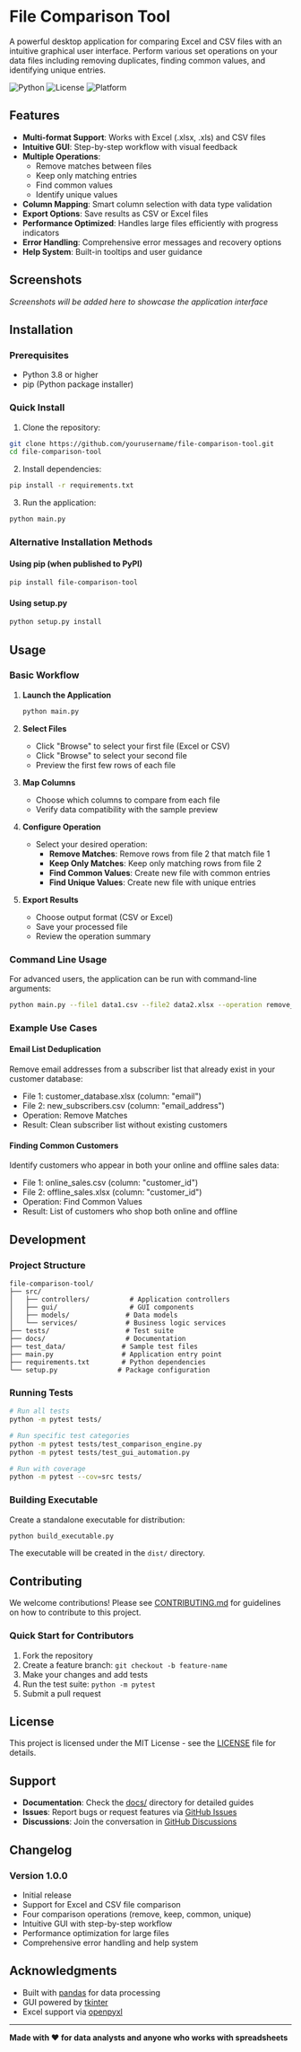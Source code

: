 # File Comparison Tool

A powerful desktop application for comparing Excel and CSV files with an intuitive graphical user interface. Perform various set operations on your data files including removing duplicates, finding common values, and identifying unique entries.

![Python](https://img.shields.io/badge/python-v3.8+-blue.svg)
![License](https://img.shields.io/badge/license-MIT-green.svg)
![Platform](https://img.shields.io/badge/platform-Windows%20%7C%20macOS%20%7C%20Linux-lightgrey.svg)

## Features

- **Multi-format Support**: Works with Excel (.xlsx, .xls) and CSV files
- **Intuitive GUI**: Step-by-step workflow with visual feedback
- **Multiple Operations**: 
  - Remove matches between files
  - Keep only matching entries
  - Find common values
  - Identify unique values
- **Column Mapping**: Smart column selection with data type validation
- **Export Options**: Save results as CSV or Excel files
- **Performance Optimized**: Handles large files efficiently with progress indicators
- **Error Handling**: Comprehensive error messages and recovery options
- **Help System**: Built-in tooltips and user guidance

## Screenshots

*Screenshots will be added here to showcase the application interface*

## Installation

### Prerequisites

- Python 3.8 or higher
- pip (Python package installer)

### Quick Install

1. Clone the repository:
```bash
git clone https://github.com/yourusername/file-comparison-tool.git
cd file-comparison-tool
```

2. Install dependencies:
```bash
pip install -r requirements.txt
```

3. Run the application:
```bash
python main.py
```

### Alternative Installation Methods

#### Using pip (when published to PyPI)
```bash
pip install file-comparison-tool
```

#### Using setup.py
```bash
python setup.py install
```

## Usage

### Basic Workflow

1. **Launch the Application**
   ```bash
   python main.py
   ```

2. **Select Files**
   - Click "Browse" to select your first file (Excel or CSV)
   - Click "Browse" to select your second file
   - Preview the first few rows of each file

3. **Map Columns**
   - Choose which columns to compare from each file
   - Verify data compatibility with the sample preview

4. **Configure Operation**
   - Select your desired operation:
     - **Remove Matches**: Remove rows from file 2 that match file 1
     - **Keep Only Matches**: Keep only matching rows from file 2
     - **Find Common Values**: Create new file with common entries
     - **Find Unique Values**: Create new file with unique entries

5. **Export Results**
   - Choose output format (CSV or Excel)
   - Save your processed file
   - Review the operation summary

### Command Line Usage

For advanced users, the application can be run with command-line arguments:

```bash
python main.py --file1 data1.csv --file2 data2.xlsx --operation remove_matches --output result.csv
```

### Example Use Cases

#### Email List Deduplication
Remove email addresses from a subscriber list that already exist in your customer database:
- File 1: customer_database.xlsx (column: "email")
- File 2: new_subscribers.csv (column: "email_address")
- Operation: Remove Matches
- Result: Clean subscriber list without existing customers

#### Finding Common Customers
Identify customers who appear in both your online and offline sales data:
- File 1: online_sales.csv (column: "customer_id")
- File 2: offline_sales.xlsx (column: "customer_id")
- Operation: Find Common Values
- Result: List of customers who shop both online and offline

## Development

### Project Structure

```
file-comparison-tool/
├── src/
│   ├── controllers/          # Application controllers
│   ├── gui/                  # GUI components
│   ├── models/              # Data models
│   └── services/            # Business logic services
├── tests/                   # Test suite
├── docs/                    # Documentation
├── test_data/              # Sample test files
├── main.py                 # Application entry point
├── requirements.txt        # Python dependencies
└── setup.py               # Package configuration
```

### Running Tests

```bash
# Run all tests
python -m pytest tests/

# Run specific test categories
python -m pytest tests/test_comparison_engine.py
python -m pytest tests/test_gui_automation.py

# Run with coverage
python -m pytest --cov=src tests/
```

### Building Executable

Create a standalone executable for distribution:

```bash
python build_executable.py
```

The executable will be created in the `dist/` directory.

## Contributing

We welcome contributions! Please see [CONTRIBUTING.md](CONTRIBUTING.md) for guidelines on how to contribute to this project.

### Quick Start for Contributors

1. Fork the repository
2. Create a feature branch: `git checkout -b feature-name`
3. Make your changes and add tests
4. Run the test suite: `python -m pytest`
5. Submit a pull request

## License

This project is licensed under the MIT License - see the [LICENSE](LICENSE) file for details.

## Support

- **Documentation**: Check the [docs/](docs/) directory for detailed guides
- **Issues**: Report bugs or request features via [GitHub Issues](https://github.com/Gardiner-Lab/file-comparison-tool/issues)
- **Discussions**: Join the conversation in [GitHub Discussions](https://github.com/Gardiner-Lab/file-comparison-tool/discussions)

## Changelog

### Version 1.0.0
- Initial release
- Support for Excel and CSV file comparison
- Four comparison operations (remove, keep, common, unique)
- Intuitive GUI with step-by-step workflow
- Performance optimization for large files
- Comprehensive error handling and help system

## Acknowledgments

- Built with [pandas](https://pandas.pydata.org/) for data processing
- GUI powered by [tkinter](https://docs.python.org/3/library/tkinter.html)
- Excel support via [openpyxl](https://openpyxl.readthedocs.io/)

---

**Made with ❤️ for data analysts and anyone who works with spreadsheets**
